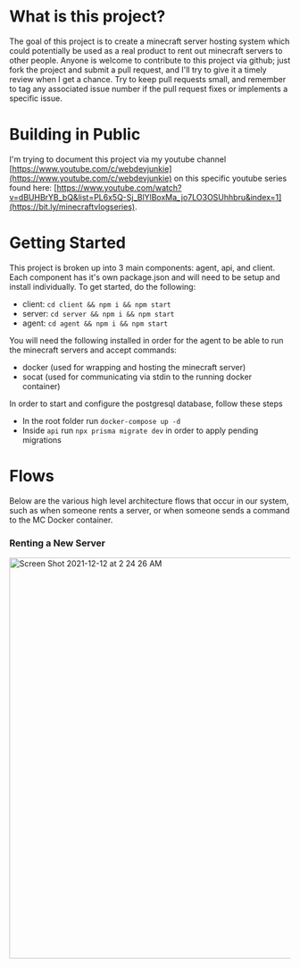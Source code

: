 # What is this project?

The goal of this project is to create a minecraft server hosting system which could potentially be used as a real product to rent out minecraft servers to other people. Anyone is welcome to contribute to this project via github; just fork the project and submit a pull request, and I'll try to give it a timely review when I get a chance. Try to keep pull requests small, and remember to tag any associated issue number if the pull request fixes or implements a specific issue.

# Building in Public

I'm trying to document this project via my youtube channel [https://www.youtube.com/c/webdevjunkie](https://www.youtube.com/c/webdevjunkie) on this specific youtube series found here: [https://www.youtube.com/watch?v=dBUHBrYB_bQ&list=PL6x5Q-Sj_BlYlBoxMa_jo7LO3OSUhhbru&index=1](https://bit.ly/minecraftvlogseries).

# Getting Started

This project is broken up into 3 main components: agent, api, and client. Each component has it's own package.json and will need to be setup and install individually. To get started, do the following:

- client: `cd client && npm i && npm start`
- server: `cd server && npm i && npm start`
- agent: `cd agent && npm i && npm start`

You will need the following installed in order for the agent to be able to run the minecraft servers and accept commands:

- docker (used for wrapping and hosting the minecraft server)
- socat (used for communicating via stdin to the running docker container)

In order to start and configure the postgresql database, follow these steps

- In the root folder run `docker-compose up -d`
- Inside `api` run `npx prisma migrate dev` in order to apply pending migrations

# Flows

Below are the various high level architecture flows that occur in our system, such as when someone rents a server, or when someone sends a command to the MC Docker container.

### Renting a New Server

<img width="717" alt="Screen Shot 2021-12-12 at 2 24 26 AM" src="https://user-images.githubusercontent.com/1868782/145704131-8fa93776-c62f-403b-a890-bbc78fd1fbe9.png">
